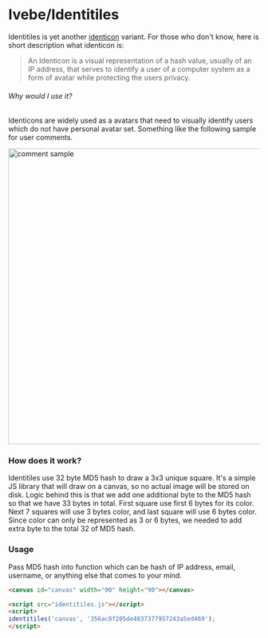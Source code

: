 # Ivebe/Identitiles
Identitiles is yet another [identicon](https://en.wikipedia.org/wiki/Identicon) variant. For those who don't know, here is short description what identicon is:

> An Identicon is a visual representation of a hash value, usually of an IP address, that serves to identify a user of a computer system as a form of avatar while protecting the users privacy.

###### Why would I use it?
Identicons are widely used as a avatars that need to visually identify users which do not have personal avatar set. Something like the following sample for user comments.

<img width="594" alt="comment sample" src="https://cloud.githubusercontent.com/assets/4104576/23002960/d6eb078a-f3ed-11e6-9951-f13a398aba47.png">

### How does it work?
Identitiles use 32 byte MD5 hash to draw a 3x3 unique square. It's a simple JS library that will draw on a canvas, so no actual image will be stored on disk. Logic behind this is that we add one additional byte to the MD5 hash so that we have 33 bytes in total. First square use first 6 bytes for its color. Next 7 squares will use 3 bytes color, and last square will use 6 bytes color. Since color can only be represented as 3 or 6 bytes, we needed to add extra byte to the total 32 of MD5 hash.

### Usage
Pass MD5 hash into function which can be hash of IP address, email, username, or anything else that comes to your mind.

```html
<canvas id="canvas" width="90" height="90"></canvas>

<script src="identitiles.js"></script>
<script>
identitiles('canvas', '356ac8f205de4837377957243a5ed469');
</script>
```
